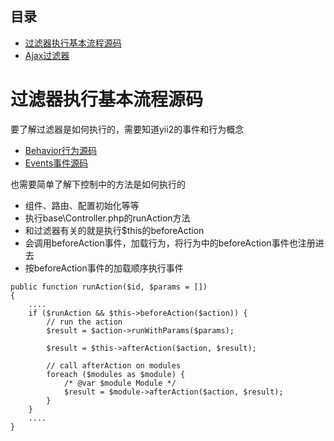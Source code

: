 ## 目录
* [过滤器执行基本流程源码](#过滤器执行基本流程源码)
* [Ajax过滤器](#Ajax过滤器)

# 过滤器执行基本流程源码
要了解过滤器是如何执行的，需要知道yii2的事件和行为概念  
* [Behavior行为源码](yii2/%5B关键概念一%5DBehavior行为源码.md)
* [Events事件源码](yii2/%5B关键概念二%5DEvents事件源码.md)  


也需要简单了解下控制中的方法是如何执行的  
- 组件、路由、配置初始化等等  
- 执行base\Controller.php的runAction方法  
- 和过滤器有关的就是执行$this的beforeAction
- 会调用beforeAction事件，加载行为，将行为中的beforeAction事件也注册进去
- 按beforeAction事件的加载顺序执行事件
```
public function runAction($id, $params = [])
{ 
    ....
    if ($runAction && $this->beforeAction($action)) {
        // run the action
        $result = $action->runWithParams($params);

        $result = $this->afterAction($action, $result);

        // call afterAction on modules
        foreach ($modules as $module) {
            /* @var $module Module */
            $result = $module->afterAction($action, $result);
        }
    }
    ....
}
```
